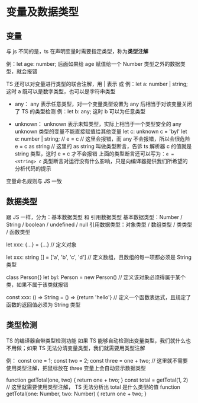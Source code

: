 # 变量及数据类型

## 变量

与 js 不同的是，ts 在声明变量时需要指定类型，称为**类型注解**

例：let age: number;
后面如果给 age 赋值给一个 Number 类型之外的数据类型，就会报错

TS 还可以对变量进行类型的联合注解，用 | 表示 或
例：let a: number | string;
这时 a 既可以是数字类型，也可以是字符串类型

- any：
any 表示任意类型，对一个变量类型设置为 any 后相当于对该变量关闭了 TS 的类型检测
例：let b: any;
这时 b 可以为任意类型

- unknown：
unknown 表示未知类型，实际上相当于一个类型安全的 any
unknown 类型的变量不能直接赋值给其他变量
let c: unknown
c = 'byl'
let e: number | string;
// e = c // 这里会报错，而 any 不会报错，所以会很危险
e = c as string // 这里的 as string 叫做类型断言，告诉 ts 解析器 c 的值就是 string 类型，这时 e = c 才不会报错
上面的类型断言还可以写为：`e = <string> c`
类型断言对运行没有什么影响，只是向编译器提供我们所希望的分析代码的提示

变量命名规则与 JS 一致

## 数据类型

跟 JS 一样，分为：基本数据类型 和 引用数据类型
基本数据类型：Number / String / boolean / undefined / null
引用数据类型：对象类型 / 数组类型 / 类类型 / 函数类型

let xxx: {...} = {...} // 定义对象

let xxx: string [] = ['a', 'b', 'c', 'd'] // 定义数组，且数组的每一项都必须是 String 类型

class Person{}
let byl: Person = new Person() // 定义该对象必须得属于某个类，如果不属于该类就报错

const xxx: () => String = () => {return 'hello'} // 定义一个函数表达式，且规定了函数的返回值必须为 String 类型

## 类型检测

TS 的编译器自带类型检测功能
如果 TS 能够自动检测出变量类型，我们就什么也不用做；如果 TS 无法分清变量类型，我们就需要用类型注解

例：
const one = 1;
const two = 2;
const three = one + two; // 这里就不需要使用类型注解，把鼠标放在 three 变量上会自动显示数据类型

function getTotal(one, two) {
  return one + two;
}
const total = getTotal(1, 2) // 这里就需要使用类型注解， TS 无法分析出 total 是什么类型的值
function getTotal(one: Number, two: Number) {
  return one + two;
}
